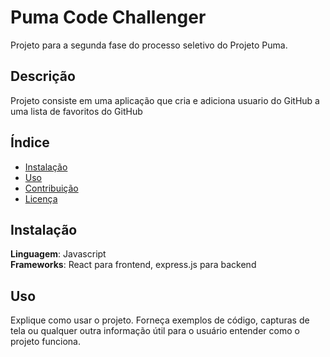 # Puma Code Challenger

Projeto para a segunda fase do processo seletivo do Projeto Puma.

## Descrição

Projeto consiste em uma aplicação que cria e adiciona usuario do GitHub a uma lista de favoritos do GitHub 

## Índice

- [Instalação](#instalação)
- [Uso](#uso)
- [Contribuição](#contribuição)
- [Licença](#licença)

## Instalação 
**Linguagem**: Javascript<br>
**Frameworks**: React para frontend, express.js para backend<br>

## Uso

Explique como usar o projeto. Forneça exemplos de código, capturas de tela ou qualquer outra informação útil para o usuário entender como o projeto funciona.


